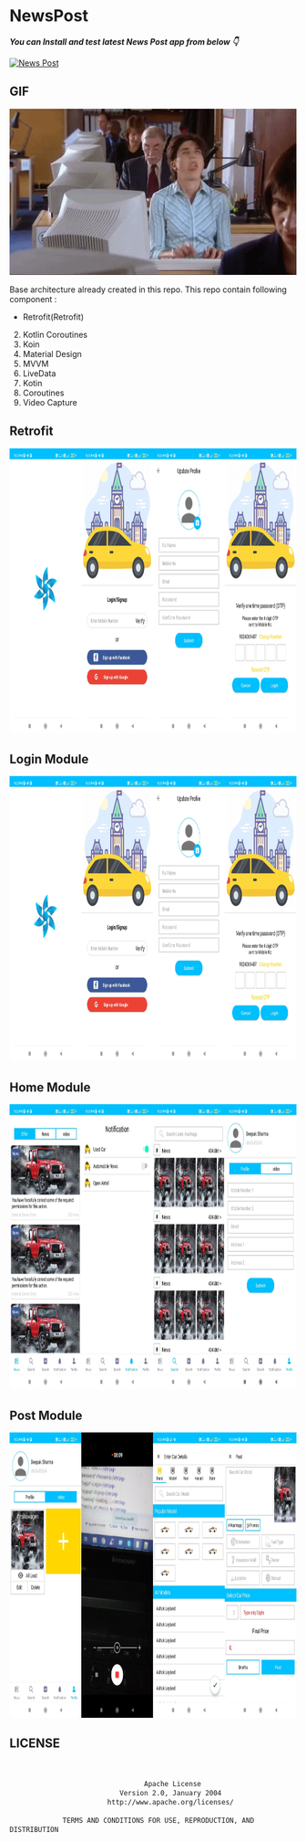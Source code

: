 # NewsPost

***You can Install and test latest News Post app from below 👇***

[![News Post](https://img.shields.io/badge/News%20Post-Apk-brightgreen.svg?style=for-the-badge&logo=android)](https://github.com/webaddicted/NewsPost/blob/main/apk/newspost.apk)

## GIF
<img src="https://github.com/webaddicted/NewsPost/raw/main/screenshot/fun.webp" width="505">


Base architecture already created in this repo. This repo contain following component :

- Retrofit(Retrofit) 
2) Kotlin Coroutines
3) Koin
4) Material Design
5) MVVM
6) LiveData
7) Kotin
8) Coroutines
9) Video Capture


## Retrofit

<img src="https://github.com/webaddicted/NewsPost/raw/main/screenshot/login.jpg" height="500"> 

## Login Module

<img src="https://github.com/webaddicted/NewsPost/raw/main/screenshot/login.jpg" height="500"> 


## Home Module

<img src="https://github.com/webaddicted/NewsPost/raw/main/screenshot/home.jpg" height="500"> 


## Post Module

<img src="https://github.com/webaddicted/NewsPost/raw/main/screenshot/post.jpg" height="500"> 




## LICENSE
```


                                 Apache License
                           Version 2.0, January 2004
                        http://www.apache.org/licenses/

             TERMS AND CONDITIONS FOR USE, REPRODUCTION, AND DISTRIBUTION

```


